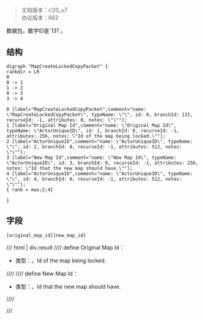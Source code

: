 # <!-- md:samp MapCreateLockedCopyPacket -->

> 文档版本：r/20_u7<br/>协议版本：662

<!-- md:samp MapCreateLockedCopyPacket -->数据包，数字ID是`131`。

## 结构

```viz
digraph "MapCreateLockedCopyPacket" {
rankdir = LR
0
0 -> 1
1 -> 2
0 -> 3
3 -> 4

0 [label="MapCreateLockedCopyPacket",comment="name: \"MapCreateLockedCopyPacket\", typeName: \"\", id: 0, branchId: 131, recurseId: -1, attributes: 0, notes: \"\""];
1 [label="Original Map Id",comment="name: \"Original Map Id\", typeName: \"ActorUniqueID\", id: 1, branchId: 0, recurseId: -1, attributes: 256, notes: \"Id of the map being locked.\""];
2 [label="ActorUniqueID",comment="name: \"ActorUniqueID\", typeName: \"\", id: 2, branchId: 0, recurseId: -1, attributes: 512, notes: \"\""];
3 [label="New Map Id",comment="name: \"New Map Id\", typeName: \"ActorUniqueID\", id: 3, branchId: 0, recurseId: -1, attributes: 256, notes: \"Id that the new map should have.\""];
4 [label="ActorUniqueID",comment="name: \"ActorUniqueID\", typeName: \"\", id: 4, branchId: 0, recurseId: -1, attributes: 512, notes: \"\""];
{ rank = max;2;4}

}

```

## 字段

```title='MapCreateLockedCopyPacket'
[original_map_id][new_map_id]
```

/// html | div.result
//// define
Original Map Id：[<!-- md:samp ActorUniqueID -->](../types/actoruniqueid.md)

- 类型：<!-- md:samp ActorUniqueID -->。Id of the map being locked.


////
//// define
New Map Id：[<!-- md:samp ActorUniqueID -->](../types/actoruniqueid.md)

- 类型：<!-- md:samp ActorUniqueID -->。Id that the new map should have.


////

///


